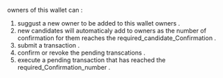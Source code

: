 owners of this wallet can : <br />

1) suggust a new owner to be added to this wallet owners .<br />
2) new candidates will automaticaly add to owners as the number of confirmation for them reaches the required_candidate_Confirmation .<br />
3) submit a transaction .<br />
4) confirm or revoke the pending transcations .<br />
5) execute a pending transaction that has reached the required_Confirmation_number .<br />